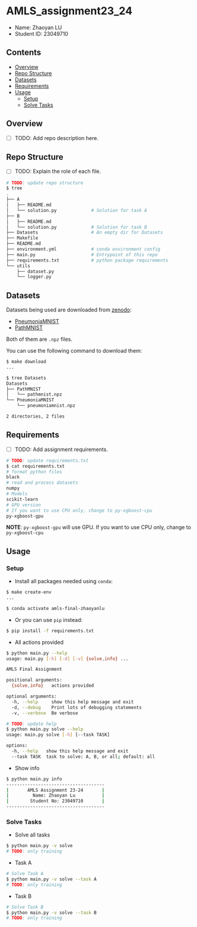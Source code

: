 # AMLS_assignment23_24

* Name: Zhaoyan LU
* Student ID: 23049710

## Contents

- [Overview](#Overview)
- [Repo Structure](#Repo-Structure)
- [Datasets](#Datasets)
- [Requirements](#Requirements)
- [Usage](#Usage)
    - [Setup](#Setup)
    - [Solve Tasks](#Solve-Tasks)

## Overview

* [ ] TODO: Add repo description here.

## Repo Structure

* [ ] TODO: Explain the role of each file.

```bash
# TODO: update repo structure
$ tree
.
├── A
│   ├── README.md
│   └── solution.py             # Solution for task A
├── B
│   ├── README.md
│   └── solution.py             # Solution for task B
├── Datasets                    # An empty dir for Datasets
├── Makefile
├── README.md
├── environment.yml             # conda environment config
├── main.py                     # Entrypoint of this repo
├── requirements.txt            # python package requirements
└── utils
    ├── dataset.py
    └── logger.py
```

## Datasets

Datasets being used are downloaded from [zenodo](https://zenodo.org/records/6496656):

* [PneumoniaMNIST](https://zenodo.org/records/6496656/files/pneumoniamnist.npz)
* [PathMNIST](https://zenodo.org/records/6496656/files/pathmnist.npz)

Both of them are `.npz` files.

You can use the following command to download them:

```bash
$ make download
...

$ tree Datasets
Datasets
├── PathMNIST
│   └── pathmnist.npz
└── PneumoniaMNIST
    └── pneumoniamnist.npz

2 directories, 2 files
```

## Requirements

* [ ] TODO: Add assignment requirements.

```bash
# TODO: update requirements.txt
$ cat requirements.txt
# format python files
black
# read and process datasets
numpy
# Models
scikit-learn
# GPU version
# If you want to use CPU only, change to py-xgboost-cpu
py-xgboost-gpu
```

**NOTE**: `py-xgboost-gpu` will use GPU. If you want to use CPU only, change to `py-xgboost-cpu`

## Usage

### Setup

* Install all packages needed using `conda`:

```bash
$ make create-env
...

$ conda activate amls-final-zhaoyanlu
```

* Or you can use `pip` instead:

```bash
$ pip install -f requirements.txt
```

* All actions provided

```bash
$ python main.py --help
usage: main.py [-h] [-d] [-v] {solve,info} ...

AMLS Final Assignment

positional arguments:
  {solve,info}   actions provided

optional arguments:
  -h, --help     show this help message and exit
  -d, --debug    Print lots of debugging statements
  -v, --verbose  Be verbose

# TODO: update help
$ python main.py solve --help
usage: main.py solve [-h] [--task TASK]

options:
  -h, --help   show this help message and exit
  --task TASK  task to solve: A, B, or all; default: all
```

* Show info

```bash
$ python main.py info
-------------------------------------
|       AMLS Assignment 23-24       |
|         Name: Zhaoyan Lu          |
|        Student No: 23049710       |
-------------------------------------
```

### Solve Tasks

* Solve all tasks

```bash
$ python main.py -v solve
# TODO: only training
```

* Task A

```bash
# Solve Task A
$ python main.py -v solve --task A
# TODO: only training
```

* Task B

```bash
# Solve Task B
$ python main.py -v solve --task B
# TODO: only training
```
